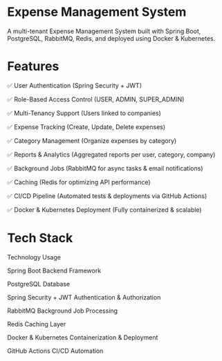 # Expense Management System
A multi-tenant Expense Management System built with Spring Boot, PostgreSQL, RabbitMQ, Redis, and deployed using Docker & Kubernetes.


# Features
✅ User Authentication (Spring Security + JWT)

✅ Role-Based Access Control (USER, ADMIN, SUPER_ADMIN)

✅ Multi-Tenancy Support (Users linked to companies)

✅ Expense Tracking (Create, Update, Delete expenses)

✅ Category Management (Organize expenses by category)

✅ Reports & Analytics (Aggregated reports per user, category, company)

✅ Background Jobs (RabbitMQ for async tasks & email notifications)

✅ Caching (Redis for optimizing API performance)

✅ CI/CD Pipeline (Automated tests & deployments via GitHub Actions)

✅ Docker & Kubernetes Deployment (Fully containerized & scalable)


# Tech Stack
Technology	Usage

Spring Boot	Backend Framework

PostgreSQL	Database

Spring Security + JWT	Authentication & Authorization

RabbitMQ	Background Job Processing

Redis	Caching Layer

Docker & Kubernetes	Containerization & Deployment

GitHub Actions	CI/CD Automation
